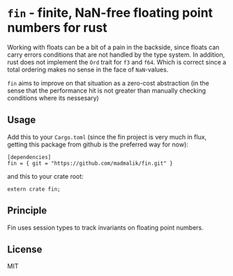 # `fin` - finite, NaN-free floating point numbers for rust

Working with floats can be a bit of a pain in the backside, since floats can
carry errors conditions that are not handled by the type system.
In addition, rust does not implement the `Ord` trait for `f3` and `f64`. Which
is correct since a total ordering makes no sense in the face of `NaN`-values.

`fin` aims to improve on that situation as a zero-cost abstraction (in the sense
that the performance hit is not greater than manually checking conditions where
its nessesary)

## Usage

Add this to your `Cargo.toml` (since the fin project is very much in flux,
getting this package from github is the preferred way for now):
```
[dependencies]
fin = { git = "https://github.com/madmalik/fin.git" }
````

and this to your crate root:

```
extern crate fin;
```

## Principle

Fin uses session types to track invariants on floating point numbers.



## License
MIT
